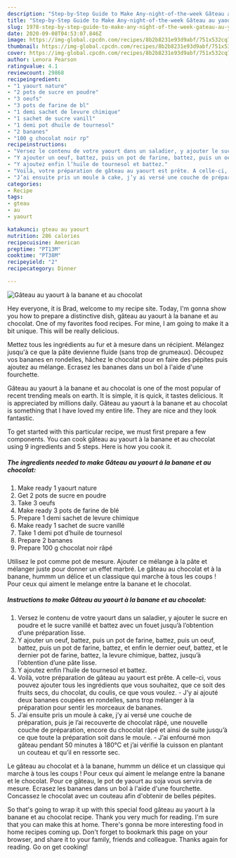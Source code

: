 ```yaml
---
description: "Step-by-Step Guide to Make Any-night-of-the-week Gâteau au yaourt à la banane et au chocolat"
title: "Step-by-Step Guide to Make Any-night-of-the-week Gâteau au yaourt à la banane et au chocolat"
slug: 1978-step-by-step-guide-to-make-any-night-of-the-week-gateau-au-yaourt-a-la-banane-et-au-chocolat
date: 2020-09-08T04:53:07.846Z
image: https://img-global.cpcdn.com/recipes/8b2b8231e93d9abf/751x532cq70/gateau-au-yaourt-a-la-banane-et-au-chocolat-photo-principale-de-la-recette.jpg
thumbnail: https://img-global.cpcdn.com/recipes/8b2b8231e93d9abf/751x532cq70/gateau-au-yaourt-a-la-banane-et-au-chocolat-photo-principale-de-la-recette.jpg
cover: https://img-global.cpcdn.com/recipes/8b2b8231e93d9abf/751x532cq70/gateau-au-yaourt-a-la-banane-et-au-chocolat-photo-principale-de-la-recette.jpg
author: Lenora Pearson
ratingvalue: 4.1
reviewcount: 29868
recipeingredient:
- "1 yaourt nature"
- "2 pots de sucre en poudre"
- "3 oeufs"
- "3 pots de farine de bl"
- "1 demi sachet de levure chimique"
- "1 sachet de sucre vanill"
- "1 demi pot dhuile de tournesol"
- "2 bananes"
- "100 g chocolat noir rp"
recipeinstructions:
- "Versez le contenu de votre yaourt dans un saladier, y ajouter le sucre en poudre et le sucre vanillé et battez avec un fouet jusqu’à l’obtention d’une préparation lisse."
- "Y ajouter un oeuf, battez, puis un pot de farine, battez, puis un oeuf, battez, puis un pot de farine, battez, et enfin le dernier oeuf, battez, et le dernier pot de farine, battez, la levure chimique, battez, jusqu’à l’obtention d’une pâte lisse."
- "Y ajoutez enfin l’huile de tournesol et battez."
- "Voilà, votre préparation de gâteau au yaourt est prête. A celle-ci, vous pouvez ajouter tous les ingrédients que vous souhaitez, que ce soit des fruits secs, du chocolat, du coulis, ce que vous voulez.  J’y ai ajouté deux bananes coupées en rondelles, sans trop mélanger à la préparation pour sentir les morceaux de bananes."
- "J’ai ensuite pris un moule à cake, j’y ai versé une couche de préparation, puis je l’ai recouverte de chocolat râpé, une nouvelle couche de préparation, encore du chocolat râpé et ainsi de suite jusqu’à ce que toute la préparation soit dans le moule. J’ai enfourné mon gâteau pendant 50 minutes à 180°C et j’ai vérifié la cuisson en plantant un couteau et qu’il en ressorte sec."
categories:
- Recipe
tags:
- gteau
- au
- yaourt

katakunci: gteau au yaourt 
nutrition: 286 calories
recipecuisine: American
preptime: "PT13M"
cooktime: "PT38M"
recipeyield: "2"
recipecategory: Dinner

---
```



![Gâteau au yaourt à la banane et au chocolat](https://img-global.cpcdn.com/recipes/8b2b8231e93d9abf/751x532cq70/gateau-au-yaourt-a-la-banane-et-au-chocolat-photo-principale-de-la-recette.jpg)

Hey everyone, it is Brad, welcome to my recipe site. Today, I'm gonna show you how to prepare a distinctive dish, gâteau au yaourt à la banane et au chocolat. One of my favorites food recipes. For mine, I am going to make it a bit unique. This will be really delicious.

Mettez tous les ingrédients au fur et à mesure dans un récipient. Mélangez jusqu&#39;à ce que la pâte devienne fluide (sans trop de grumeaux). Découpez vos bananes en rondelles, hâchez le chocolat pour en faire des pépites puis ajoutez au mélange. Ecrasez les bananes dans un bol à l&#39;aide d&#39;une fourchette.

Gâteau au yaourt à la banane et au chocolat is one of the most popular of recent trending meals on earth. It is simple, it is quick, it tastes delicious. It is appreciated by millions daily. Gâteau au yaourt à la banane et au chocolat is something that I have loved my entire life. They are nice and they look fantastic.


To get started with this particular recipe, we must first prepare a few components. You can cook gâteau au yaourt à la banane et au chocolat using 9 ingredients and 5 steps. Here is how you cook it.

<!--inarticleads1-->

##### The ingredients needed to make Gâteau au yaourt à la banane et au chocolat:

1. Make ready 1 yaourt nature
1. Get 2 pots de sucre en poudre
1. Take 3 oeufs
1. Make ready 3 pots de farine de blé
1. Prepare 1 demi sachet de levure chimique
1. Make ready 1 sachet de sucre vanillé
1. Take 1 demi pot d’huile de tournesol
1. Prepare 2 bananes
1. Prepare 100 g chocolat noir râpé


Utilisez le pot comme pot de mesure. Ajouter ce mélange à la pâte et mélanger juste pour donner un effet marbré. Le gâteau au chocolat et à la banane, hummm un délice et un classique qui marche à tous les coups ! Pour ceux qui aiment le melange entre la banane et le chocolat. 

<!--inarticleads2-->

##### Instructions to make Gâteau au yaourt à la banane et au chocolat:

1. Versez le contenu de votre yaourt dans un saladier, y ajouter le sucre en poudre et le sucre vanillé et battez avec un fouet jusqu’à l’obtention d’une préparation lisse.
1. Y ajouter un oeuf, battez, puis un pot de farine, battez, puis un oeuf, battez, puis un pot de farine, battez, et enfin le dernier oeuf, battez, et le dernier pot de farine, battez, la levure chimique, battez, jusqu’à l’obtention d’une pâte lisse.
1. Y ajoutez enfin l’huile de tournesol et battez.
1. Voilà, votre préparation de gâteau au yaourt est prête. A celle-ci, vous pouvez ajouter tous les ingrédients que vous souhaitez, que ce soit des fruits secs, du chocolat, du coulis, ce que vous voulez.  - J’y ai ajouté deux bananes coupées en rondelles, sans trop mélanger à la préparation pour sentir les morceaux de bananes.
1. J’ai ensuite pris un moule à cake, j’y ai versé une couche de préparation, puis je l’ai recouverte de chocolat râpé, une nouvelle couche de préparation, encore du chocolat râpé et ainsi de suite jusqu’à ce que toute la préparation soit dans le moule. - J’ai enfourné mon gâteau pendant 50 minutes à 180°C et j’ai vérifié la cuisson en plantant un couteau et qu’il en ressorte sec.


Le gâteau au chocolat et à la banane, hummm un délice et un classique qui marche à tous les coups ! Pour ceux qui aiment le melange entre la banane et le chocolat. Pour ce gâteau, le pot de yaourt au soja vous servira de mesure. Ecrasez les bananes dans un bol à l&#39;aide d&#39;une fourchette. Concassez le chocolat avec un couteau afin d&#39;obtenir de belles pépites. 

So that's going to wrap it up with this special food gâteau au yaourt à la banane et au chocolat recipe. Thank you very much for reading. I'm sure that you can make this at home. There's gonna be more interesting food in home recipes coming up. Don't forget to bookmark this page on your browser, and share it to your family, friends and colleague. Thanks again for reading. Go on get cooking!

